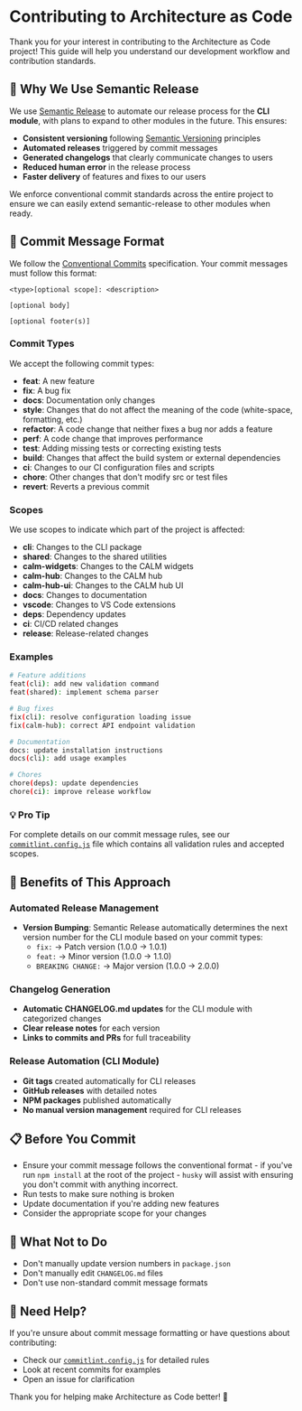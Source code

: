 # Contributing to Architecture as Code

Thank you for your interest in contributing to the Architecture as Code project! This guide will help you understand our development workflow and contribution standards.

## 🚀 Why We Use Semantic Release

We use [Semantic Release](https://semantic-release.gitbook.io/) to automate our release process for the **CLI module**, with plans to expand to other modules in the future. This ensures:

- **Consistent versioning** following [Semantic Versioning](https://semver.org/) principles
- **Automated releases** triggered by commit messages
- **Generated changelogs** that clearly communicate changes to users
- **Reduced human error** in the release process
- **Faster delivery** of features and fixes to our users

We enforce conventional commit standards across the entire project to ensure we can easily extend semantic-release to other modules when ready.

## 📝 Commit Message Format

We follow the [Conventional Commits](https://www.conventionalcommits.org/) specification. Your commit messages must follow this format:

```
<type>[optional scope]: <description>

[optional body]

[optional footer(s)]
```

### Commit Types

We accept the following commit types:

- **feat**: A new feature
- **fix**: A bug fix
- **docs**: Documentation only changes
- **style**: Changes that do not affect the meaning of the code (white-space, formatting, etc.)
- **refactor**: A code change that neither fixes a bug nor adds a feature
- **perf**: A code change that improves performance
- **test**: Adding missing tests or correcting existing tests
- **build**: Changes that affect the build system or external dependencies
- **ci**: Changes to our CI configuration files and scripts
- **chore**: Other changes that don't modify src or test files
- **revert**: Reverts a previous commit

### Scopes

We use scopes to indicate which part of the project is affected:

- **cli**: Changes to the CLI package
- **shared**: Changes to the shared utilities
- **calm-widgets**: Changes to the CALM widgets
- **calm-hub**: Changes to the CALM hub
- **calm-hub-ui**: Changes to the CALM hub UI
- **docs**: Changes to documentation
- **vscode**: Changes to VS Code extensions
- **deps**: Dependency updates
- **ci**: CI/CD related changes
- **release**: Release-related changes

### Examples

```bash
# Feature additions
feat(cli): add new validation command
feat(shared): implement schema parser

# Bug fixes
fix(cli): resolve configuration loading issue
fix(calm-hub): correct API endpoint validation

# Documentation
docs: update installation instructions
docs(cli): add usage examples

# Chores
chore(deps): update dependencies
chore(ci): improve release workflow
```

### 💡 Pro Tip
For complete details on our commit message rules, see our [`commitlint.config.js`](./commitlint.config.js) file which contains all validation rules and accepted scopes.

## 🎯 Benefits of This Approach

### Automated Release Management

- **Version Bumping**: Semantic Release automatically determines the next version number for the CLI module based on your commit types:
  - `fix:` → Patch version (1.0.0 → 1.0.1)
  - `feat:` → Minor version (1.0.0 → 1.1.0)
  - `BREAKING CHANGE:` → Major version (1.0.0 → 2.0.0)

### Changelog Generation

- **Automatic CHANGELOG.md updates** for the CLI module with categorized changes
- **Clear release notes** for each version
- **Links to commits and PRs** for full traceability

### Release Automation (CLI Module)

- **Git tags** created automatically for CLI releases
- **GitHub releases** with detailed notes
- **NPM packages** published automatically
- **No manual version management** required for CLI releases


## 📋 Before You Commit

- Ensure your commit message follows the conventional format - if you've run `npm install` at the root of the project - `husky` will assist with ensuring you don't commit with anything incorrect.
- Run tests to make sure nothing is broken
- Update documentation if you're adding new features
- Consider the appropriate scope for your changes

## 🚫 What Not to Do

- Don't manually update version numbers in `package.json`
- Don't manually edit `CHANGELOG.md` files
- Don't use non-standard commit message formats

## 🤝 Need Help?

If you're unsure about commit message formatting or have questions about contributing:

- Check our [`commitlint.config.js`](./commitlint.config.js) for detailed rules
- Look at recent commits for examples
- Open an issue for clarification

Thank you for helping make Architecture as Code better! 🎉
